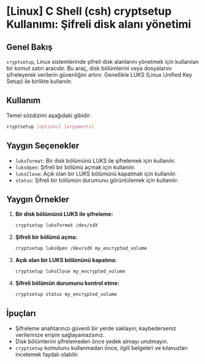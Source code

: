 # [Linux] C Shell (csh) cryptsetup Kullanımı: Şifreli disk alanı yönetimi

## Genel Bakış
`cryptsetup`, Linux sistemlerinde şifreli disk alanlarını yönetmek için kullanılan bir komut satırı aracıdır. Bu araç, disk bölümlerini veya dosyalarını şifreleyerek verilerin güvenliğini artırır. Genellikle LUKS (Linux Unified Key Setup) ile birlikte kullanılır.

## Kullanım
Temel sözdizimi aşağıdaki gibidir:
```bash
cryptsetup [options] [arguments]
```

## Yaygın Seçenekler
- `luksFormat`: Bir disk bölümünü LUKS ile şifrelemek için kullanılır.
- `luksOpen`: Şifreli bir bölümü açmak için kullanılır.
- `luksClose`: Açık olan bir LUKS bölümünü kapatmak için kullanılır.
- `status`: Şifreli bir bölümün durumunu görüntülemek için kullanılır.

## Yaygın Örnekler
1. **Bir disk bölümünü LUKS ile şifreleme:**
   ```bash
   cryptsetup luksFormat /dev/sdX
   ```

2. **Şifreli bir bölümü açma:**
   ```bash
   cryptsetup luksOpen /dev/sdX my_encrypted_volume
   ```

3. **Açık olan bir LUKS bölümünü kapatma:**
   ```bash
   cryptsetup luksClose my_encrypted_volume
   ```

4. **Şifreli bölümün durumunu kontrol etme:**
   ```bash
   cryptsetup status my_encrypted_volume
   ```

## İpuçları
- Şifreleme anahtarınızı güvenli bir yerde saklayın; kaybederseniz verilerinize erişim sağlayamazsınız.
- Disk bölümlerini şifrelemeden önce yedek almayı unutmayın.
- `cryptsetup` komutunu kullanmadan önce, ilgili belgeleri ve kılavuzları incelemek faydalı olabilir.